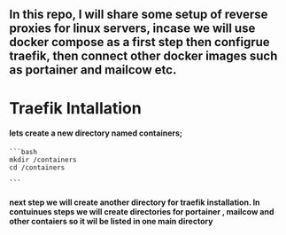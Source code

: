 ## In this repo, I will share some setup of reverse proxies for linux servers, incase we will use docker compose as a first step then configrue traefik, then connect other docker images such as portainer and mailcow etc.

# Traefik Intallation

#### lets create a new directory named containers;

    ```bash
    mkdir /containers
    cd /containers

    ```

#### next step we will create another directory for traefik installation. In contuinues steps we will create directories for portainer , mailcow and other contaiers so it wil be listed in one main directory
